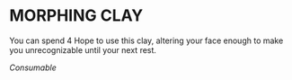 # MORPHING CLAY

You can spend 4 Hope to use this clay, altering your face enough to make you unrecognizable until your next rest.

*Consumable*
